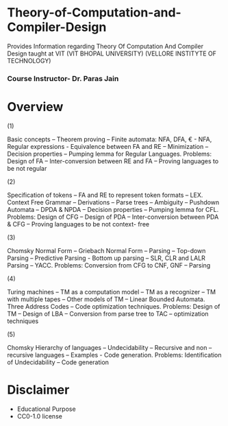 # Theory-of-Computation-and-Compiler-Design
Provides Information regarding Theory Of Computation And Compiler Design taught at VIT (VIT BHOPAL UNIVERSITY)
(VELLORE INSTITYTE OF TECHNOLOGY)

### Course Instructor- Dr. Paras Jain

# Overview



(1)


Basic concepts – Theorem proving – Finite automata: NFA,
DFA, € - NFA, Regular expressions - Equivalence between FA
and RE – Minimization – Decision properties – Pumping
lemma for Regular Languages.
Problems: Design of FA – Inter-conversion between RE and
FA – Proving languages to be not regular



(2)


Specification of tokens – FA and RE to represent token formats – LEX.
Context Free Grammar – Derivations – Parse trees –
Ambiguity – Pushdown Automata – DPDA & NPDA –
Decision properties – Pumping lemma for CFL.
Problems: Design of CFG – Design of PDA – Inter-conversion
between PDA & CFG – Proving languages to be not context-
free



(3)


Chomsky Normal Form – Griebach Normal Form – Parsing –
Top-down Parsing – Predictive Parsing - Bottom up parsing –
SLR, CLR and LALR Parsing – YACC.
Problems: Conversion from CFG to CNF, GNF – Parsing



(4)


Turing machines – TM as a computation model – TM as a
recognizer – TM with multiple tapes – Other models of TM –
Linear Bounded Automata.
Three Address Codes – Code optimization techniques.
Problems: Design of TM – Design of LBA – Conversion from
parse tree to TAC – optimization techniques



(5)


Chomsky Hierarchy of languages – Undecidability – Recursive
and non – recursive languages – Examples - Code generation.
Problems: Identification of Undecidability – Code generation

# Disclaimer
* Educational Purpose 
* CC0-1.0 license
